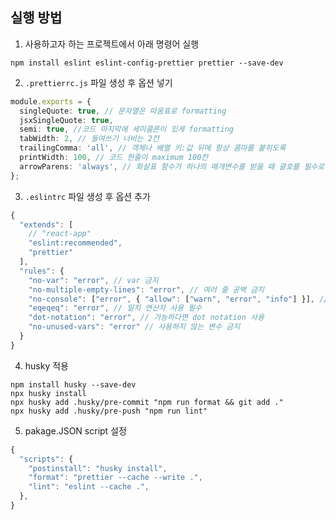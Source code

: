 ## 실행 방법

1. 사용하고자 하는 프로젝트에서 아래 명령어 실행

`npm install eslint eslint-config-prettier prettier --save-dev`

2. `.prettierrc.js` 파일 생성 후 옵션 넣기

```ts
module.exports = {
  singleQuote: true, // 문자열은 따옴표로 formatting
  jsxSingleQuote: true,
  semi: true, //코드 마지막에 세미콜른이 있게 formatting
  tabWidth: 2, // 들여쓰기 너비는 2칸
  trailingComma: 'all', // 객체나 배열 키:값 뒤에 항상 콤마를 붙히도록
  printWidth: 100, // 코드 한줄이 maximum 100칸
  arrowParens: 'always', // 화살표 함수가 하나의 매개변수를 받을 때 괄호를 필수로 formatting
};
```

3. `.eslintrc` 파일 생성 후 옵션 추가

```ts
{
  "extends": [
    // "react-app"
    "eslint:recommended",
    "prettier"
  ],
  "rules": {
    "no-var": "error", // var 금지
    "no-multiple-empty-lines": "error", // 여러 줄 공백 금지
    "no-console": ["error", { "allow": ["warn", "error", "info"] }], // console.log() 금지
    "eqeqeq": "error", // 일치 연산자 사용 필수
    "dot-notation": "error", // 가능하다면 dot notation 사용
    "no-unused-vars": "error" // 사용하지 않는 변수 금지
  }
}
```

4. husky 적용

```
npm install husky --save-dev
npx husky install
npx husky add .husky/pre-commit "npm run format && git add ."
npx husky add .husky/pre-push "npm run lint"
```

5. pakage.JSON script 설정

```ts
{
  "scripts": {
    "postinstall": "husky install",
    "format": "prettier --cache --write .",
    "lint": "eslint --cache .",
  },
}
```
